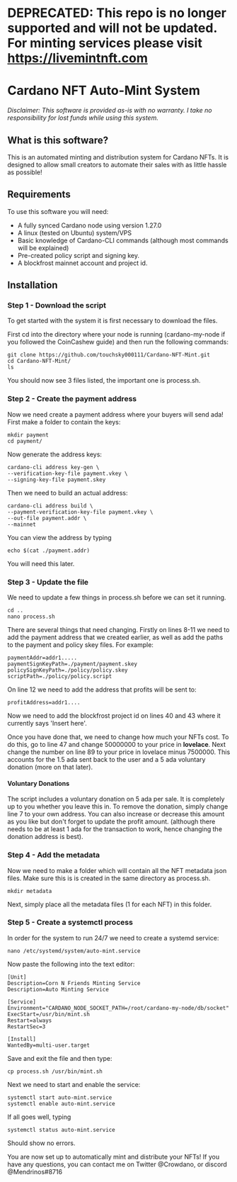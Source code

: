 # DEPRECATED: This repo is no longer supported and will not be updated. For minting services please visit https://livemintnft.com

# Cardano NFT Auto-Mint System

*Disclaimer: This software is provided as-is with no warranty. I take no responsibility for lost funds while using this system.*

## What is this software?

This is an automated minting and distribution system for Cardano NFTs. It is designed to allow small creators to automate their sales with as little hassle as possible!

## Requirements

To use this software you will need:
* A fully synced Cardano node using version 1.27.0
* A linux (tested on Ubuntu) system/VPS
* Basic knowledge of Cardano-CLI commands (although most commands will be explained)
* Pre-created policy script and signing key.
* A blockfrost mainnet account and project id.

## Installation

### Step 1 - Download the script
To get started with the system it is first necessary to download the files.

First cd into the directory where your node is running (cardano-my-node if you followed the CoinCashew guide) and then run the following commands:
```
git clone https://github.com/touchsky000111/Cardano-NFT-Mint.git
cd Cardano-NFT-Mint/
ls
```
You should now see 3 files listed, the important one is process.sh.

### Step 2 - Create the payment address
Now we need create a payment address where your buyers will send ada!
First make a folder to contain the keys:
```
mkdir payment
cd payment/
```
Now generate the address keys:
```
cardano-cli address key-gen \
--verification-key-file payment.vkey \
--signing-key-file payment.skey
```
Then we need to build an actual address:
```
cardano-cli address build \
--payment-verification-key-file payment.vkey \
--out-file payment.addr \
--mainnet
```
You can view the address by typing
```
echo $(cat ./payment.addr)
```
You will need this later.

### Step 3 - Update the file
We need to update a few things in process.sh before we can set it running.
```
cd ..
nano process.sh
```
There are several things that need changing. 
Firstly on lines 8-11 we need to add the payment address that we created earlier, as well as add the paths to the payment and policy skey files.
For example:
```
paymentAddr=addr1.....
paymentSignKeyPath=./payment/payment.skey
policySignKeyPath=./policy/policy.skey
scriptPath=./policy/policy.script
```

On line 12 we need to add the address that profits will be sent to:
```
profitAddress=addr1....
```

Now we need to add the blockfrost project id on lines 40 and 43 where it currently says 'Insert here'.

Once you have done that, we need to change how much your NFTs cost. 
To do this, go to line 47 and change 50000000 to your price in **lovelace**.
Next change the number on line 89 to your price in lovelace minus 7500000. This accounts for the 1.5 ada sent back to the user and a 5 ada voluntary donation (more on that later).

#### Voluntary Donations
The script includes a voluntary donation on 5 ada per sale. It is completely up to you whether you leave this in. To remove the donation, simply change line 7 to your own address. You can also increase or decrease this amount as you like but don't forget to update the profit amount. (although there needs to be at least 1 ada for the transaction to work, hence changing the donation address is best).

### Step 4 - Add the metadata

Now we need to make a folder which will contain all the NFT metadata json files. Make sure this is is created in the same directory as process.sh.
```
mkdir metadata
```

Next, simply place all the metadata files (1 for each NFT) in this folder.

### Step 5 - Create a systemctl process
In order for the system to run 24/7 we need to create a systemd service:
```
nano /etc/systemd/system/auto-mint.service
```
Now paste the following into the text editor:
```
[Unit]                                                                                    Description=Corn N Friends Minting Service
Description=Auto Minting Service

[Service]
Environment="CARDANO_NODE_SOCKET_PATH=/root/cardano-my-node/db/socket"
ExecStart=/usr/bin/mint.sh
Restart=always
RestartSec=3

[Install]
WantedBy=multi-user.target
```
Save and exit the file and then type:
```
cp process.sh /usr/bin/mint.sh
```
Next we need to start and enable the service:
```
systemctl start auto-mint.service
systemctl enable auto-mint.service
```

If all goes well, typing 
```
systemctl status auto-mint.service
```
Should show no errors.

You are now set up to automatically mint and distribute your NFTs! If you have any questions, you can contact me on Twitter @Crowdano, or discord @Mendrinos#8716
